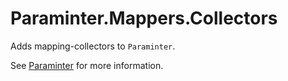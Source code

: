 # Paraminter.Mappers.Collectors

Adds mapping-collectors to `Paraminter`.

See [Paraminter](https://www.github.com/Paraminter/Paraminter) for more information.